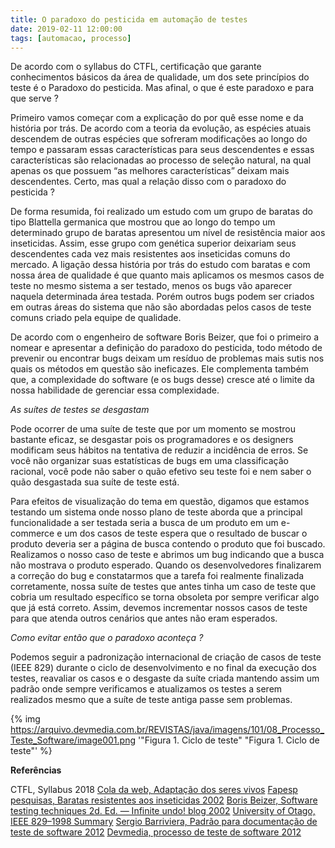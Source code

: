 ```yaml
---
title: O paradoxo do pesticida em automação de testes
date: 2019-02-11 12:00:00
tags: [automacao, processo]
---
```


De acordo com o syllabus do CTFL, certificação que garante conhecimentos básicos da área de qualidade, um dos sete princípios do teste é o Paradoxo do pesticida. Mas afinal, o que é este paradoxo e para que serve ?

<!-- more -->

Primeiro vamos começar com a explicação do por quê esse nome e da história por trás.
De acordo com a teoria da evolução, as espécies atuais descendem de outras espécies que sofreram modificações ao longo do tempo e passaram essas características para seus descendentes e essas características são relacionadas ao processo de seleção natural, na qual apenas os que possuem “as melhores características” deixam mais descendentes.
Certo, mas qual a relação disso com o paradoxo do pesticida ?

De forma resumida, foi realizado um estudo com um grupo de baratas do tipo Blattella germanica que mostrou que ao longo do tempo um determinado grupo de baratas apresentou um nível de resistência maior aos inseticidas. Assim, esse grupo com genética superior deixariam seus descendentes cada vez mais resistentes aos inseticidas comuns do mercado.
A ligação dessa história por trás do estudo com baratas e com nossa área de qualidade é que quanto mais aplicamos os mesmos casos de teste no mesmo sistema a ser testado, menos os bugs vão aparecer naquela determinada área testada. Porém outros bugs podem ser criados em outras áreas do sistema que não são abordadas pelos casos de teste comuns criado pela equipe de qualidade.

De acordo com o engenheiro de software Boris Beizer, que foi o primeiro a nomear e apresentar a definição do paradoxo do pesticida, todo método de prevenir ou encontrar bugs deixam um resíduo de problemas mais sutis nos quais os métodos em questão são ineficazes. Ele complementa também que, a complexidade do software (e os bugs desse) cresce até o limite da nossa habilidade de gerenciar essa complexidade.

_As suítes de testes se desgastam_

Pode ocorrer de uma suíte de teste que por um momento se mostrou bastante eficaz, se desgastar pois os programadores e os designers modificam seus hábitos na tentativa de reduzir a incidência de erros. Se você não organizar suas estatísticas de bugs em uma classificação racional, você pode não saber o quão efetivo seu teste foi e nem saber o quão desgastada sua suíte de teste está.

Para efeitos de visualização do tema em questão, digamos que estamos testando um sistema onde nosso plano de teste aborda que a principal funcionalidade a ser testada seria a busca de um produto em um e-commerce e um dos casos de teste espera que o resultado de buscar o produto deveria ser a página de busca contendo o produto que foi buscado. Realizamos o nosso caso de teste e abrimos um bug indicando que a busca não mostrava o produto esperado. Quando os desenvolvedores finalizarem a correção do bug e constatarmos que a tarefa foi realmente finalizada corretamente, nossa suíte de testes que antes tinha um caso de teste que cobria um resultado específico se torna obsoleta por sempre verificar algo que já está correto. Assim, devemos incrementar nossos casos de teste para que atenda outros cenários que antes não eram esperados.

_Como evitar então que o paradoxo aconteça ?_

Podemos seguir a padronização internacional de criação de casos de teste (IEEE 829) durante o ciclo de desenvolvimento e no final da execução dos testes, reavaliar os casos e o desgaste da suíte criada mantendo assim um padrão onde sempre verificamos e atualizamos os testes a serem realizados mesmo que a suíte de teste antiga passe sem problemas.

{% img https://arquivo.devmedia.com.br/REVISTAS/java/imagens/101/08_Processo_Teste_Software/image001.png '"Figura 1. Ciclo de teste" "Figura 1. Ciclo de teste"' %}


**Referências**

CTFL, Syllabus 2018
[Cola da web, Adaptação dos seres vivos](https://www.coladaweb.com/biologia/evolucao/adaptacao)
[Fapesp pesquisas, Baratas resistentes aos inseticidas 2002](http://revistapesquisa.fapesp.br/2002/01/01/baratas-resistentes-aos-inseticidas/)
[Boris Beizer, Software testing techniques 2d. Ed. — Infinite undo! blog 2002](https://infiniteundo.com/post/87158389858/pesticide-paradox)
[University of Otago, IEEE 829–1998 Summary](http://www.cs.otago.ac.nz/cosc345/lecs/lec22/testplan.htm)
[Sergio Barriviera, Padrão para documentação de teste de software 2012](https://www.devmedia.com.br/padrao-para-documentacao-de-teste-de-software/26534)
[Devmedia, processo de teste de software 2012](https://www.devmedia.com.br/processo-de-teste-de-software/23795)